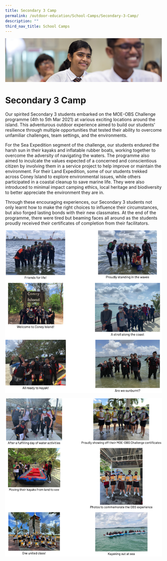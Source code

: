 ```yaml
---
title: Secondary 3 Camp
permalink: /outdoor-education/School-Camps/Secondary-3-Camp/
description: ""
third_nav_title: School Camps
---
```

![](/images/key%20programmes.jpg)

Secondary 3 Camp
================

Our spirited Secondary 3 students embarked on the MOE-OBS Challenge programme (4th to 5th Mar 2021) at various exciting locations around the island. This adventurous outdoor experience aimed to build our students' resilience through multiple opportunities that tested their ability to overcome unfamiliar challenges, team settings, and the environments.

  

For the Sea Expedition segment of the challenge, our students endured the harsh sun in their kayaks and inflatable rubber boats, working together to overcome the adversity of navigating the waters. The programme also aimed to inculcate the values expected of a concerned and conscientious citizen by involving them in a service project to help improve or maintain the environment. For their Land Expedition, some of our students trekked across Coney Island to explore environmental issues, while others participated in a coastal cleanup to save marine life. They were also introduced to minimal impact camping ethics, local heritage and biodiversity to better appreciate the environment they are in.

  

Through these encouraging experiences, our Secondary 3 students not only learnt how to make the right choices to influence their circumstances, but also forged lasting bonds with their new classmates. At the end of the programme, there were tired but beaming faces all around as the students proudly received their certificates of completion from their facilitators.

![](/images/Secondary%203%20Camp1.png)

![](/images/Secondary%203%20Camp2.png)